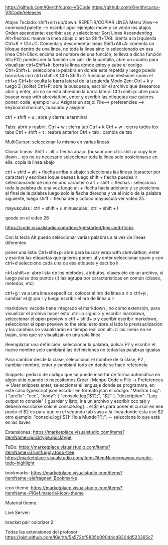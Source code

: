 
https://github.com/Klerith/curso-VSCode
https://github.com/Klerith/curso-VSCode/releases

Atajos Teclado:
shift+alt+up/down: REPETIR/COPIAR LINEA
Menu View--> command palette --> escribir ppor ejemplo: move y se verán los atajos
Orden ascendente: escribir: asc y seleccionar Sort Lines Ascendenting
Alt+flechas: mueve la línea abajo o arriba
Shift+TAB: identa a la izquierda
Ctrl+K + Ctrl+C: Comenta y descomenta líneas
Shift+Alt+A: comenta un bloque dentro de una linea, no  toda la linea sino lo seleccionado en esa linea
Ctrl+Click: encima del nombre de una función, te lleva a dicha función
Alt+F12: puedes ver la función sin salir de la pantalla, abre un cuadro para visualizar
ctrl+Shift+k: borra la línea donde estoy y sube el codigo
Ctrl+Shift+L: selecciona la palabra en donde este repetda y luego puedo borrarlas con ctrl+shift+K
Ctrl+Shift+Z: funciona con deshacer como el ctrl+y
Ctrl+b: oculta la barra lateral de la izquierda
Modo Zen: Ctrl + k y luego Z (solita)
Ctrl+P: abre la busqueda, escribir el archivo que deseamos abrir y enter, asi no se esta abreidno la barra lateral
Ctrl+shit+p: abre para buscar wrap with abreviattion, enter y escribir las etiquetas que quieres poner: code, ejemplo <code>hola</code>
Asignar un atajo: File--> preferencies --> keyboard shorcuts, buscarlo y asignar

ctrl + shift + u : abre y cierra la terminal

Tabs: abrir y reabrir.
Ctrl + w : cierra tab
Ctrl + k Ctrl + w : cierra todos los tabs
Ctrl + shift + t : reabre anterior
Ctrl + tab : cambia de tab

MultiCursor: seleccionar lo mismo en varias líneas 

Clonar lineas: Shift + alt + flecha abajo: (buscar con ctrl+shit+p copy line down .. ojo no es necesario seleccionar toda la linea solo posicionarse en ella. copia la linea abajo

ctrl + shitf + alt + flecha arriba o abajo: seleccionas las lineas (caracter por caracter) y escribes loque deseas
luego shift + flecha puedes ir seleccionando de uno en uno caracter
o alt + shitf + flechas : selecciona toda la palabra de una vez
luego alt + flecha hacia adelante y se posiciona al final de la palabra
luego solo la flecha derecha y va al inicio de la palabra siguiente, luego shift + flecha der y coloco mayuscula
ver video 25.

mayusculas : ctrl + shift + u
minusculas : ctrl + shift + l

quede en el video 26

https://code.visualstudio.com/docs/getstarted/tips-and-tricks

Con la tecla Alt puedo seleccionar varias palabras a la vez de líneas diferentes

poner una lista:
Ctrl+shit+p: abre para buscar wrap with abreviattion, enter y escribir las etiquetas que quieres poner: ul y enter
seleccionar spam y con ctrl+d selecciono cada una de esa etiqueta y escribo li


ctrl+shift+o: abre lista de los métodos, atributos, clases etc de un archivo, 
si luego pulso dos puntos (:) las agrupa por características en común (clases, metodos, etc)

ctrl+g : va a una línea específica, colocar el nro de línea a ir
o ctrl+p , cambiar el @ por : y luego escribir el nro de línea a ir


markdown: vscode tiene integrado el markdown , no como extensión, para visualizar el archivo hacer esto:
ctrl+p signo > y escribir markdown, seleccionar el open preview
o ctrl + shitf+ p y escribir escribir markdown, seleccionar el open preview to the side: esto abre al lado la previsualización  y los cambios se visualizarán en tiempo real
con alt+z: las líneas no se bajan, sino que se visualizan en una sola línea

Reemplazar una definición:
seleccionar la palabra, pulsar F2 y escribir el nuevo nombre
solo cambiará las definiciones no todas las palabras igualas

Para cambiar desde la clase, seleccionar el nombre de la clase, F2 , cambiar nombre, enter y cambiará todo en donde se hace referencia


Snippets: pedazo de código que se puede insertar de forma automática en algún sitio cuando lo necesitemos
Crear : Menpu Code o File -> Preferences -> User snippets enter, seleccionar el lenguaje donde se programara, en este caso typescript.json
escribir en formato json el código:
	"Mostrar Log": {
		"prefix": "ccc",
		"body": [
			"console.log('$1');",
			"$2"
		],
		"description": "Log output to console"
	}
  guardar y listo, ir a un archivo y escribir ccc tab y debería escribirse solo el console.log(...
  el $1 es para poner el cursor en ese punto
  el $2 es para que en el segundo tab vaya a la línea donde esta ese $2
  otro ejemplo: "console.log('${1:'Hola Mundo'}');", -- selecciona lo que está en las llaves


Extensiones:
https://marketplace.visualstudio.com/items?itemName=quicktype.quicktype

ToDo:
https://marketplace.visualstudio.com/items?itemName=Gruntfuggly.todo-tree
https://marketplace.visualstudio.com/items?itemName=wayou.vscode-todo-highlight

bookmarks:
https://marketplace.visualstudio.com/items?itemName=alefragnani.Bookmarks

icon theme:
https://marketplace.visualstudio.com/items?itemName=PKief.material-icon-theme

Material theme:

Live Server:

bracket pair colorizer 2:

Todas las extensiones del profesor: https://gist.github.com/Klerith/5a572bf9835b090d4cd8304d523365c7

